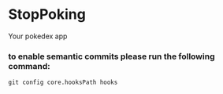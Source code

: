 # StopPoking
Your pokedex app

### to enable semantic commits please run the following command:
`git config core.hooksPath hooks`
